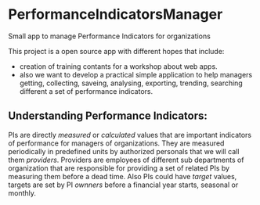 # PerformanceIndicatorsManager
Small app to manage Performance Indicators for organizations 

This project is a open source app with different hopes that include: 
  - creation of training contants for a workshop about web apps. 
  - also we want to develop a practical simple application to help managers getting, collecting, saveing, analysing, exporting, trending, searching different a set of performance indicators.
  
## Understanding Performance Indicators:
  PIs are directly *measured* or *calculated* values that are important indicators of performance for managers of organizations. They are measured periodically in predefined units by authorized personals that we will call them *providers*. Providers are employees of different sub departments of organization that are responsible for providing a set of related PIs by measuring them before a dead time. Also PIs could have *target* values, targets are set by PI *ownners* before a financial year starts, seasonal or monthly.

